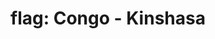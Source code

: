 ---
layout: flags
title: "flag: Congo - Kinshasa"
emoji: flag_congo_kinshasa
permalink: 🇨🇩.html
image: assets/img/3moji/flag_congo_kinshasa.png
---